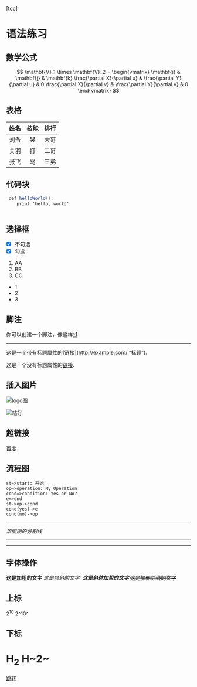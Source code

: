 [toc]

# 语法练习

## 数学公式


$$
\mathbf{V}_1 \times \mathbf{V}_2 = \begin{vmatrix}
\mathbf{i} & \mathbf{j} & \mathbf{k} 
\frac{\partial X}{\partial u} & \frac{\partial Y}{\partial u} & 0 
\frac{\partial X}{\partial v} & \frac{\partial Y}{\partial v} & 0 
\end{vmatrix}
$$

## 表格
姓名|技能|排行
:--:|:--:|:--:
刘备|哭|大哥
关羽|打|二哥
张飞|骂|三弟


## 代码块

```c#
 def helloWorld():
 	print 'hello, world'
 
```
##  选择框

- [x] 不勾选
- [x] 勾选

1. AA
2. BB
3. CC

+ 1
+ 2
+ 3

## 脚注

 你可以创建一个脚注，像这样[^1](生活空间空间 ). 

***

 这是一个带有标题属性的[链接](http://example.com/ “标题”). 

 这是一个没有标题属性的[链接](http://example.net/). 

## 插入图片

![ logo图](http://img1.eeeff.com/image/dingzhi/yfds-179956/logo.png "logo") 

![站好](http://img1.eeeff.com/image/dingzhi/yfds-179956/bgimg.png "背景图")

## 超链接

[百度](http://baidu.com)

## 流程图

```flow
st=>start: 开始
op=>operation: My Operation
cond=>condition: Yes or No?
e=>end
st->op->cond
cond(yes)->e
cond(no)->op

```





---

*华丽丽的分割线*

***

---



## 字体操作

**这是加粗的文字**
*这是倾斜的文字*`
***这是斜体加粗的文字***
~~这是加删除线的文字~~

## 上标
2<sup>10</sup>
2^10^

## 下标
H<sub>2</sub>
H~2~
==

[跳转](D:\小工具\Typora\markdown文档\DailyPractice\2019-11-06.md)

